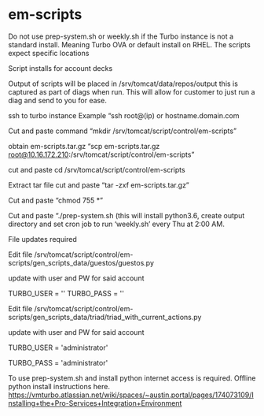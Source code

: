 # em-scripts

Do not use prep-system.sh or weekly.sh if the Turbo instance is not a standard install.  Meaning Turbo OVA or default install on RHEL.  The scripts expect specific locations 
 

Script installs for account decks 

Output of scripts will be placed in /srv/tomcat/data/repos/output this is captured as part of diags when run.  This will allow for customer to just run a diag and send to you for ease. 

 

ssh to turbo instance Example “ssh root@(ip) or hostname.domain.com 

Cut and paste command “mkdir /srv/tomcat/script/control/em-scripts” 

obtain em-scripts.tar.gz  “scp em-scripts.tar.gz root@10.16.172.210:/srv/tomcat/script/control/em-scripts” 

cut and paste cd /srv/tomcat/script/control/em-scripts 

Extract tar file cut and paste “tar -zxf em-scripts.tar.gz” 

Cut and paste “chmod 755 *” 

Cut and paste “./prep-system.sh (this will install python3.6, create output directory and set cron job to run ‘weekly.sh’ every Thu at 2:00 AM. 

 


File updates required 

Edit file /srv/tomcat/script/control/em-scripts/gen_scripts_data/guestos/guestos.py 

update with user and PW for said account 

TURBO_USER = '<user>' 
TURBO_PASS = '<password>' 

 

Edit file /srv/tomcat/script/control/em-scripts/gen_scripts_data/triad/triad_with_current_actions.py 

update with user and PW for said account 

TURBO_USER = 'administrator' 

TURBO_PASS = 'administrator' 

 

 

To use prep-system.sh and install python internet access is required.  Offline python install instructions here.  https://vmturbo.atlassian.net/wiki/spaces/~austin.portal/pages/174073109/Installing+the+Pro-Services+Integration+Environment 
